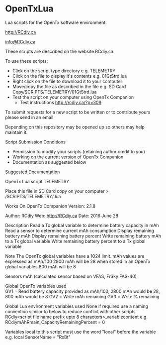 # OpenTxLua
Lua scripts for the OpenTx software environment.

http://RCdiy.ca

info@RCdiy.ca

These scripts are described on the website RCdiy.ca

To use these scripts:
- Click on the script type directory e.g. TELEMETRY
- Click on the file to display it's contents e.g. 01GtStrd.lua
- Right click on the file to download it to your computer
- Move/copy the file as described in the file e.g. SD Card Copy/SCRIPTS/TELEMETRY/01GtStrd.lua
- Test the script on your computer using OpenTx Companion
  - Test instructions http://rcdiy.ca/?p=309 

To submit requests for a new script to be written or to contribute yours please send in an email.

Depending on this repository may be opened up so others may help maintain it.

Script Submission Conditions
- Permission to modify your scripts (retaining author credit to you)
- Working on the current version of OpenTx Companion
- Documentation as suggested below

Suggested Documentation

  OpenTx Lua script
  TELEMETRY

  Place this file in SD Card copy on your computer > /SCRIPTS/TELEMETRY/<name>.lua
  
  Works On OpenTx Companion Version: 2.1.8

  Author: RCdiy
  Web: http://RCdiy.ca
  Date: 2016 June 28

  Description
    Read a Tx global variable to determine battery capacity in mAh
    Read a sensor to determine current mAh consumption
    Display remaining battery mAh
    Display remaining battery percent
    Write remaining battery mAh to a Tx global variable
    Write remaining battery percent to a Tx global variable

  Note
    The OpenTx global variables have a 1024 limit.
    mAh values are expressed as mAh/100
    2800 mAh will be 28 when stored in an OpenTx global variables
    800 mAh will be 8

  Sensors 
    mAh (calculated sensor based on VFAS, FrSky FAS-40)

  Global OpenTx variables used  
    GV1 = Read battery capacity provided as mAh/100, 2800 mAh would be 28, 800 mAh would be 8
    GV2 = Write mAh remaining
    GV3 = Write % remaining

  Global Lua environment variables used
    None
    if required use a naming convention similar to below to reduce conflict with other scripts
      RCdiy<script file name prefix upto 8 characters>_variablecontent
      e.g. RCdiymAhRmain_CapacityRemainingPercent = 0

  Variables local to this script
  must use the word "local" before the variable
  e.g. local SensorName = "RxBt"
